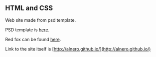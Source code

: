 HTML and CSS
------------

Web site made from psd template.

PSD template is [here](http://font-family.ru/luchshie-besplatnye-psd-makety-sajtov-dlya-verstki/psd-templates-website-08/).

Red fox can be found [here](http://yoriden.deviantart.com/art/The-Boob-Dweller-298710127).

Link to the site itself is [http://alnero.github.io/](http://alnero.github.io/)
